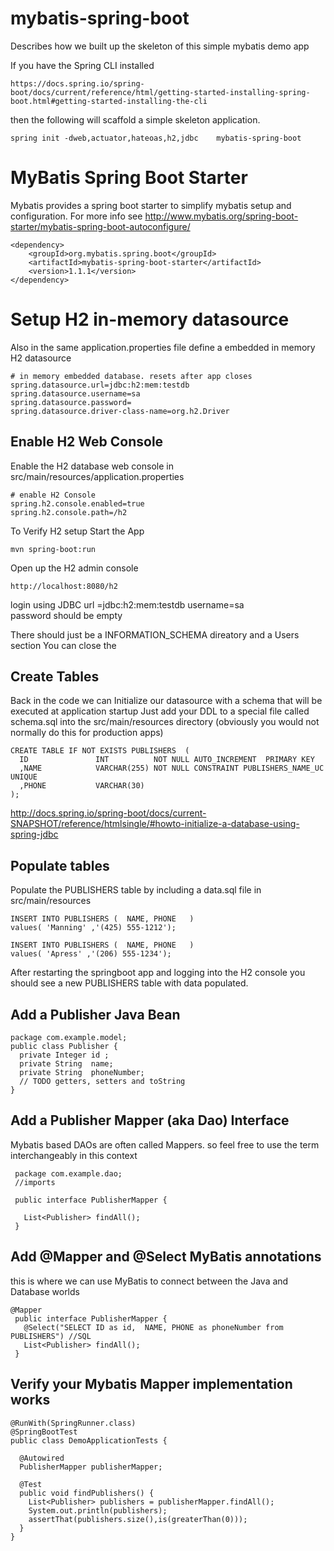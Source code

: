 # mybatis-spring-boot
Describes how we built up the skeleton of this simple mybatis demo app  

If you have the Spring CLI installed 
```
https://docs.spring.io/spring-boot/docs/current/reference/html/getting-started-installing-spring-boot.html#getting-started-installing-the-cli
```
then the following will scaffold a simple skeleton application.
```
spring init -dweb,actuator,hateoas,h2,jdbc    mybatis-spring-boot
```

# MyBatis Spring Boot Starter
Mybatis provides a spring boot starter to simplify mybatis setup and configuration.
For more info see
http://www.mybatis.org/spring-boot-starter/mybatis-spring-boot-autoconfigure/

```
<dependency>
    <groupId>org.mybatis.spring.boot</groupId>
    <artifactId>mybatis-spring-boot-starter</artifactId>
    <version>1.1.1</version>
</dependency>
```

# Setup H2 in-memory datasource

Also in the same application.properties file 
define a embedded in memory H2 datasource

```
# in memory embedded database. resets after app closes
spring.datasource.url=jdbc:h2:mem:testdb
spring.datasource.username=sa
spring.datasource.password=
spring.datasource.driver-class-name=org.h2.Driver
```
##  Enable H2 Web Console
Enable the H2 database web console in src/main/resources/application.properties

```
# enable H2 Console
spring.h2.console.enabled=true
spring.h2.console.path=/h2
```

To Verify H2 setup Start the App
```
mvn spring-boot:run 
```

Open up the H2 admin console
```
http://localhost:8080/h2
```
login using 
JDBC url =jdbc:h2:mem:testdb
username=sa  
password should be empty

There should just be a INFORMATION_SCHEMA direatory and a Users section
You can close the 

## Create Tables
Back in the code we can Initialize  our datasource with a schema that will be executed at application startup
Just add your DDL to a special file called  schema.sql into the src/main/resources directory
(obviously you would not normally do this for production apps)

```
CREATE TABLE IF NOT EXISTS PUBLISHERS  (
  ID               INT          NOT NULL AUTO_INCREMENT  PRIMARY KEY
  ,NAME            VARCHAR(255) NOT NULL CONSTRAINT PUBLISHERS_NAME_UC UNIQUE
  ,PHONE           VARCHAR(30)
);

```


http://docs.spring.io/spring-boot/docs/current-SNAPSHOT/reference/htmlsingle/#howto-initialize-a-database-using-spring-jdbc
## Populate tables
Populate the PUBLISHERS table by including a data.sql file in src/main/resources

```
INSERT INTO PUBLISHERS (  NAME, PHONE   )
values( 'Manning' ,'(425) 555-1212');

INSERT INTO PUBLISHERS (  NAME, PHONE   )
values( 'Apress' ,'(206) 555-1234');
```

After restarting the springboot app and logging into the H2 console
you should see a new PUBLISHERS table with data populated.




## Add a Publisher Java Bean
```
package com.example.model;
public class Publisher {
  private Integer id ;
  private String  name;
  private String  phoneNumber;
  // TODO getters, setters and toString
}
```
## Add a Publisher Mapper (aka Dao) Interface
Mybatis based DAOs are often called Mappers. 
so feel free to use the term interchangeably in this context
```
 package com.example.dao;
 //imports 

 public interface PublisherMapper {

   List<Publisher> findAll();
 }
``` 

## Add @Mapper  and @Select MyBatis annotations
this is where we can use MyBatis to connect between the Java and Database worlds 
```
@Mapper
 public interface PublisherMapper {
   @Select("SELECT ID as id,  NAME, PHONE as phoneNumber from PUBLISHERS") //SQL
   List<Publisher> findAll();
 }
```    


## Verify your Mybatis Mapper implementation works
``` 
@RunWith(SpringRunner.class)
@SpringBootTest
public class DemoApplicationTests {
 
  @Autowired
  PublisherMapper publisherMapper;

  @Test
  public void findPublishers() {
    List<Publisher> publishers = publisherMapper.findAll();
    System.out.println(publishers);
    assertThat(publishers.size(),is(greaterThan(0)));
  }
}
```
